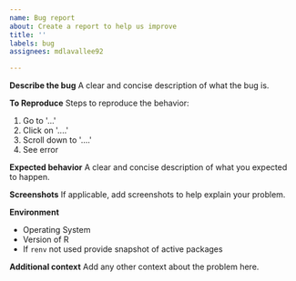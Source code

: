 ```yaml
---
name: Bug report
about: Create a report to help us improve
title: ''
labels: bug
assignees: mdlavallee92

---
```


**Describe the bug**
A clear and concise description of what the bug is.

**To Reproduce**
Steps to reproduce the behavior:
1. Go to '...'
2. Click on '....'
3. Scroll down to '....'
4. See error

**Expected behavior**
A clear and concise description of what you expected to happen.

**Screenshots**
If applicable, add screenshots to help explain your problem.

**Environment**
 - Operating System
 - Version of R
 - If `renv` not used provide snapshot of active packages

**Additional context**
Add any other context about the problem here.
